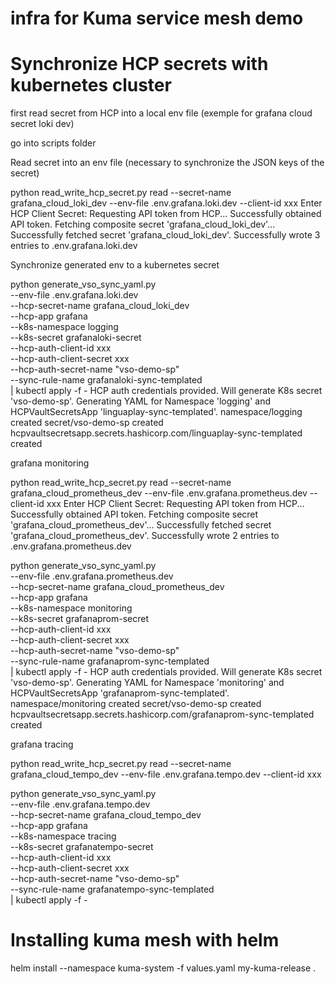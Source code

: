 # infra for Kuma service mesh demo

# Synchronize HCP secrets with kubernetes cluster

first read secret from HCP into a local env file (exemple for grafana cloud secret loki dev)

go into scripts folder

Read secret into an env file (necessary to synchronize the JSON keys of the secret)

python read_write_hcp_secret.py read --secret-name grafana_cloud_loki_dev --env-file .env.grafana.loki.dev --client-id xxx
Enter HCP Client Secret: 
Requesting API token from HCP...
Successfully obtained API token.
Fetching composite secret 'grafana_cloud_loki_dev'...
Successfully fetched secret 'grafana_cloud_loki_dev'.
Successfully wrote 3 entries to .env.grafana.loki.dev

Synchronize generated env to a kubernetes secret

python generate_vso_sync_yaml.py \
    --env-file .env.grafana.loki.dev \
    --hcp-secret-name grafana_cloud_loki_dev \
    --hcp-app grafana \
    --k8s-namespace logging \
    --k8s-secret grafanaloki-secret \
    --hcp-auth-client-id xxx \
    --hcp-auth-client-secret xxx \
    --hcp-auth-secret-name "vso-demo-sp" \
    --sync-rule-name grafanaloki-sync-templated \
    | kubectl apply -f -
HCP auth credentials provided. Will generate K8s secret 'vso-demo-sp'.
Generating YAML for Namespace 'logging' and HCPVaultSecretsApp 'linguaplay-sync-templated'.
namespace/logging created
secret/vso-demo-sp created
hcpvaultsecretsapp.secrets.hashicorp.com/linguaplay-sync-templated created

grafana monitoring

python read_write_hcp_secret.py read --secret-name grafana_cloud_prometheus_dev --env-file .env.grafana.prometheus.dev --client-id xxx
Enter HCP Client Secret: 
Requesting API token from HCP...
Successfully obtained API token.
Fetching composite secret 'grafana_cloud_prometheus_dev'...
Successfully fetched secret 'grafana_cloud_prometheus_dev'.
Successfully wrote 2 entries to .env.grafana.prometheus.dev

python generate_vso_sync_yaml.py \
    --env-file .env.grafana.prometheus.dev \
    --hcp-secret-name grafana_cloud_prometheus_dev \
    --hcp-app grafana \
    --k8s-namespace monitoring \
    --k8s-secret grafanaprom-secret \
    --hcp-auth-client-id xxx \
    --hcp-auth-client-secret xxx \
    --hcp-auth-secret-name "vso-demo-sp" \
    --sync-rule-name grafanaprom-sync-templated \
    | kubectl apply -f -
HCP auth credentials provided. Will generate K8s secret 'vso-demo-sp'.
Generating YAML for Namespace 'monitoring' and HCPVaultSecretsApp 'grafanaprom-sync-templated'.
namespace/monitoring created
secret/vso-demo-sp created
hcpvaultsecretsapp.secrets.hashicorp.com/grafanaprom-sync-templated created

grafana tracing

python read_write_hcp_secret.py read --secret-name grafana_cloud_tempo_dev --env-file .env.grafana.tempo.dev --client-id xxx

python generate_vso_sync_yaml.py \
    --env-file .env.grafana.tempo.dev \
    --hcp-secret-name grafana_cloud_tempo_dev \
    --hcp-app grafana \
    --k8s-namespace tracing \
    --k8s-secret grafanatempo-secret \
    --hcp-auth-client-id xxx \
    --hcp-auth-client-secret xxx \
    --hcp-auth-secret-name "vso-demo-sp" \
    --sync-rule-name grafanatempo-sync-templated \
    | kubectl apply -f -

# Installing kuma mesh with helm

helm install --namespace kuma-system -f values.yaml my-kuma-release .